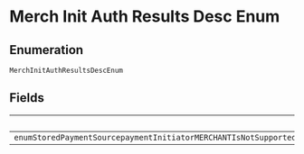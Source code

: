 
# Merch Init Auth Results Desc Enum

## Enumeration

`MerchInitAuthResultsDescEnum`

## Fields

| Name |
|  --- |
| `enumStoredPaymentSourcepaymentInitiatorMERCHANTIsNotSupportedIf3DSecureAuthenticationResultsArePresentInTheOrder3DSecureAuthenticationResultsCanBePresentInTheOrderOnlyWhenCustomerIsThePaymentInitiatorItIsSemanticallyIncorrectToPerformAMerchantInitiatedPaymentWith3DSecureAuthenticationResultsIsTheOrder` |

